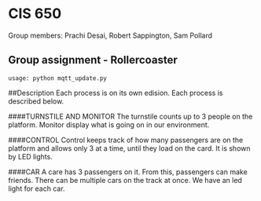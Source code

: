 # CIS 650
Group members: Prachi Desai, Robert Sappington, Sam Pollard
## Group assignment - Rollercoaster
`usage: python mqtt_update.py`

##Description
Each process is on its own edision. Each process is described below.

####TURNSTILE AND MONITOR
The turnstile counts up to 3 people on the platform. Monitor display what is going
on in our environment. 

####CONTROL
Control keeps track of how many passengers are on the platform and allows only 3 at
 a time, until they load on the card. It is shown by LED lights.

####CAR
A care has 3 passengers on it. From this, passengers can make friends. There can be
 multiple cars on the track at once. We have an led light for each car.

